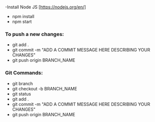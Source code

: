 -Install Node JS [https://nodejs.org/en/]

<!-- 
- If you want to build from Scratch
- npm init -y //creates package.json
- npm install react react-dom
- npm install @babel/core @babel/preset-env @babel/preset-react babel-loader
- npm install webpack webpack-cli webpack-dev-server
- npm install -g webpack-dev-server
- npm install html-webpack-plugin 
- App built using:
- Created with npm init react-app techZilla-->

- npm install
- npm start
<!-- - npm run build
- npm test
- npm run eject-->

### To push a new changes: 
- git add .
- git commit -m "ADD A COMMIT MESSAGE HERE DESCRIBING YOUR CHANGES"
- git push origin BRANCH_NAME


### Git Commands:
- git branch
- git checkout -b BRANCH_NAME
- git status
- git add .
- git commit -m "ADD A COMMIT MESSAGE HERE DESCRIBING YOUR CHANGES"
- git push origin BRANCH_NAME

